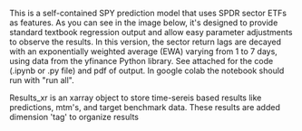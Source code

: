 This is a self-contained SPY prediction model that uses SPDR sector ETFs as features. As you can see in the image below, it's designed to provide standard textbook regression output and allow easy parameter adjustments to observe the results. In this version, the sector return lags are decayed with an exponentially weighted average (EWA) varying from 1 to 7 days, using data from the yfinance Python library.  See attached for the code (.ipynb or .py file) and pdf of output.  In google colab the notebook should run with "run all".  

Results_xr is an xarray object to store time-sereis based results like predictions, mtm's, and target benchmark data.  These results are added dimension 'tag' to organize results

  

